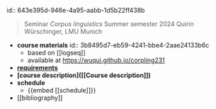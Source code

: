 id:: 643e395d-946e-4a95-aabb-1d5b22ff438b
> Seminar *Corpus linguistics*
Summer semester 2024
Quirin Würschinger, LMU Munich

- **course materials**
  id:: 3b8495d7-eb59-4241-bbe4-2aae24133b6c
	- based on [[logseq]]
	- available at https://wuqui.github.io/corpling231
- **[requirements]([[requirements]])**
- **[course description]([[Course description]])**
- **schedule**
	- {{embed [[schedule]]}}
- [[bibliography]]